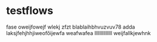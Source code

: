 # testflows
fase
oweijfowejf
wlekj
zfzt
blablaihbhvuzvuv78
adda
laksjfehjhhjiweofőijewfa
weafwafea
llllllllllllll
weijfallkjewhnk
